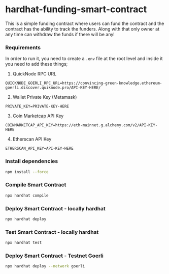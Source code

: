 # hardhat-funding-smart-contract

This is a simple funding contract where users can fund the contract and the contract has the ability to track the funders. Along with that only owner at any time can withdraw the funds if there will be any!

### Requirements

In order to run it, you need to create a `.env` file at the root level and inside it you need to add these things;  

1. QuickNode RPC URL
```env
QUICKNODE_GOERLI_RPC_URL=https://convincing-green-knowledge.ethereum-goerli.discover.quiknode.pro/API-KEY-HERE/
```
2. Wallet Private Key (Metamask)
```env
PRIVATE_KEY=PRIVATE-KEY-HERE
```
3. Coin Marketcap API Key
```env
COINMARKETCAP_API_KEY=https://eth-mainnet.g.alchemy.com/v2/API-KEY-HERE
```
4. Etherscan API Key
```env
ETHERSCAN_API_KEY=API-KEY-HERE
```

### Install dependencies
```bash
npm install --force
```

### Compile Smart Contract

```bash
npx hardhat compile
```

### Deploy Smart Contract - locally hardhat

```bash
npx hardhat deploy
```


### Test Smart Contract - locally hardhat

```bash
npx hardhat test
```


### Deploy Smart Contract - Testnet Goerli

```bash
npx hardhat deploy --network goerli
```
